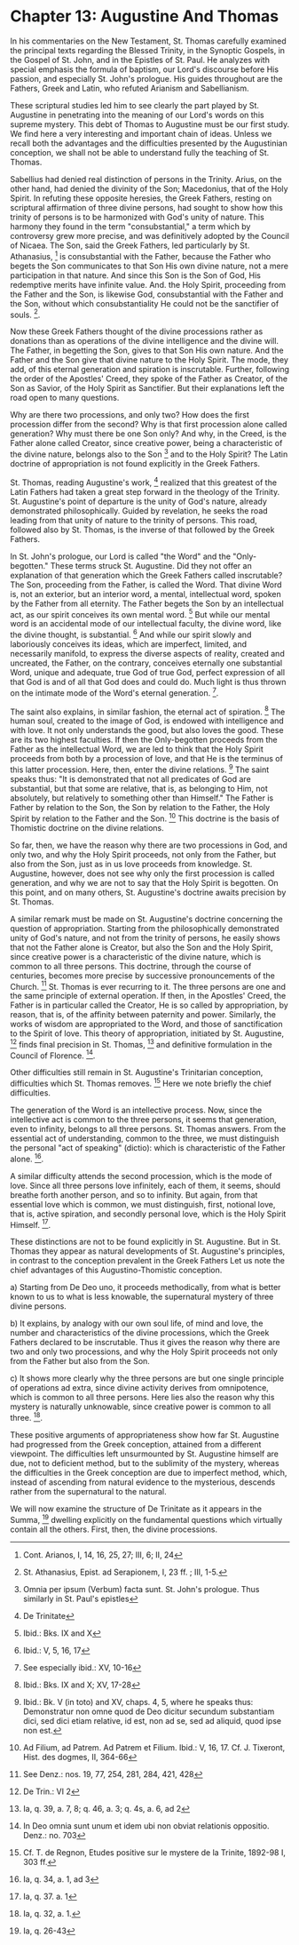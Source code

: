 # Chapter 13: Augustine And Thomas

In his commentaries on the New Testament, St. Thomas carefully examined the principal texts regarding the Blessed Trinity, in the Synoptic Gospels, in the Gospel of St. John, and in the Epistles of St. Paul. He analyzes with special emphasis the formula of baptism, our Lord's discourse before His passion, and especially St. John's prologue. His guides throughout are the Fathers, Greek and Latin, who refuted Arianism and Sabellianism.

These scriptural studies led him to see clearly the part played by St. Augustine in penetrating into the meaning of our Lord's words on this supreme mystery. This debt of Thomas to Augustine must be our first study. We find here a very interesting and important chain of ideas. Unless we recall both the advantages and the difficulties presented by the Augustinian conception, we shall not be able to understand fully the teaching of St. Thomas.

Sabellius had denied real distinction of persons in the Trinity. Arius, on the other hand, had denied the divinity of the Son; Macedonius, that of the Holy Spirit. In refuting these opposite heresies, the Greek Fathers, resting on scriptural affirmation of three divine persons, had sought to show how this trinity of persons is to be harmonized with God's unity of nature. This harmony they found in the term "consubstantial," a term which by controversy grew more precise, and was definitively adopted by the Council of Nicaea. The Son, said the Greek Fathers, led particularly by St. Athanasius, [^499] is consubstantial with the Father, because the Father who begets the Son communicates to that Son His own divine nature, not a mere participation in that nature. And since this Son is the Son of God, His redemptive merits have infinite value. And. the Holy Spirit, proceeding from the Father and the Son, is likewise God, consubstantial with the Father and the Son, without which consubstantiality He could not be the sanctifier of souls. [^500].

Now these Greek Fathers thought of the divine processions rather as donations than as operations of the divine intelligence and the divine will. The Father, in begetting the Son, gives to that Son His own nature. And the Father and the Son give that divine nature to the Holy Spirit. The mode, they add, of this eternal generation and spiration is inscrutable. Further, following the order of the Apostles' Creed, they spoke of the Father as Creator, of the Son as Savior, of the Holy Spirit as Sanctifier. But their explanations left the road open to many questions.

Why are there two processions, and only two? How does the first procession differ from the second? Why is that first procession alone called generation? Why must there be one Son only? And why, in the Creed, is the Father alone called Creator, since creative power, being a characteristic of the divine nature, belongs also to the Son [^501] and to the Holy Spirit? The Latin doctrine of appropriation is not found explicitly in the Greek Fathers.

St. Thomas, reading Augustine's work, [^502] realized that this greatest of the Latin Fathers had taken a great step forward in the theology of the Trinity. St. Augustine's point of departure is the unity of God's nature, already demonstrated philosophically. Guided by revelation, he seeks the road leading from that unity of nature to the trinity of persons. This road, followed also by St. Thomas, is the inverse of that followed by the Greek Fathers.

In St. John's prologue, our Lord is called "the Word" and the "Only-begotten." These terms struck St. Augustine. Did they not offer an explanation of that generation which the Greek Fathers called inscrutable? The Son, proceeding from the Father, is called the Word. That divine Word is, not an exterior, but an interior word, a mental, intellectual word, spoken by the Father from all eternity. The Father begets the Son by an intellectual act, as our spirit conceives its own mental word. [^503] But while our mental word is an accidental mode of our intellectual faculty, the divine word, like the divine thought, is substantial. [^504] And while our spirit slowly and laboriously conceives its ideas, which are imperfect, limited, and necessarily manifold, to express the diverse aspects of reality, created and uncreated, the Father, on the contrary, conceives eternally one substantial Word, unique and adequate, true God of true God, perfect expression of all that God is and of all that God does and could do. Much light is thus thrown on the intimate mode of the Word's eternal generation. [^505].

The saint also explains, in similar fashion, the eternal act of spiration. [^506] The human soul, created to the image of God, is endowed with intelligence and with love. It not only understands the good, but also loves the good. These are its two highest faculties. If then the Only-begotten proceeds from the Father as the intellectual Word, we are led to think that the Holy Spirit proceeds from both by a procession of love, and that He is the terminus of this latter procession. Here, then, enter the divine relations. [^507] The saint speaks thus: "It is demonstrated that not all predicates of God are substantial, but that some are relative, that is, as belonging to Him, not absolutely, but relatively to something other than Himself." The Father is Father by relation to the Son, the Son by relation to the Father, the Holy Spirit by relation to the Father and the Son. [^508] This doctrine is the basis of Thomistic doctrine on the divine relations.

So far, then, we have the reason why there are two processions in God, and only two, and why the Holy Spirit proceeds, not only from the Father, but also from the Son, just as in us love proceeds from knowledge. St. Augustine, however, does not see why only the first procession is called generation, and why we are not to say that the Holy Spirit is begotten. On this point, and on many others, St. Augustine's doctrine awaits precision by St. Thomas.

A similar remark must be made on St. Augustine's doctrine concerning the question of appropriation. Starting from the philosophically demonstrated unity of God's nature, and not from the trinity of persons, he easily shows that not the Father alone is Creator, but also the Son and the Holy Spirit, since creative power is a characteristic of the divine nature, which is common to all three persons. This doctrine, through the course of centuries, becomes more precise by successive pronouncements of the Church. [^509] St. Thomas is ever recurring to it. The three persons are one and the same principle of external operation. If then, in the Apostles' Creed, the Father is in particular called the Creator, He is so called by appropriation, by reason, that is, of the affinity between paternity and power. Similarly, the works of wisdom are appropriated to the Word, and those of sanctification to the Spirit of love. This theory of appropriation, initiated by St. Augustine, [^510] finds final precision in St. Thomas, [^511] and definitive formulation in the Council of Florence. [^512].

Other difficulties still remain in St. Augustine's Trinitarian conception, difficulties which St. Thomas removes. [^513] Here we note briefly the chief difficulties.

The generation of the Word is an intellective process. Now, since the intellective act is common to the three persons, it seems that generation, even to infinity, belongs to all three persons. St. Thomas answers. From the essential act of understanding, common to the three, we must distinguish the personal "act of speaking" (dictio): which is characteristic of the Father alone. [^514].

A similar difficulty attends the second procession, which is the mode of love. Since all three persons love infinitely, each of them, it seems, should breathe forth another person, and so to infinity. But again, from that essential love which is common, we must distinguish, first, notional love, that is, active spiration, and secondly personal love, which is the Holy Spirit Himself. [^515].

These distinctions are not to be found explicitly in St. Augustine. But in St. Thomas they appear as natural developments of St. Augustine's principles, in contrast to the conception prevalent in the Greek Fathers Let us note the chief advantages of this Augustino-Thomistic conception.

a) Starting from De Deo uno, it proceeds methodically, from what is better known to us to what is less knowable, the supernatural mystery of three divine persons.

b) It explains, by analogy with our own soul life, of mind and love, the number and characteristics of the divine processions, which the Greek Fathers declared to be inscrutable. Thus it gives the reason why there are two and only two processions, and why the Holy Spirit proceeds not only from the Father but also from the Son.

c) It shows more clearly why the three persons are but one single principle of operations ad extra, since divine activity derives from omnipotence, which is common to all three persons. Here lies also the reason why this mystery is naturally unknowable, since creative power is common to all three. [^516].

These positive arguments of appropriateness show how far St. Augustine had progressed from the Greek conception, attained from a different viewpoint. The difficulties left unsurmounted by St. Augustine himself are due, not to deficient method, but to the sublimity of the mystery, whereas the difficulties in the Greek conception are due to imperfect method, which, instead of ascending from natural evidence to the mysterious, descends rather from the supernatural to the natural.

We will now examine the structure of De Trinitate as it appears in the Summa, [^517] dwelling explicitly on the fundamental questions which virtually contain all the others. First, then, the divine processions.

[^499]: Cont. Arianos, I, 14, 16, 25, 27; III, 6; II, 24

[^500]: St. Athanasius, Epist. ad Serapionem, I, 23 ff. ; III, 1-5.

[^501]: Omnia per ipsum (Verbum) facta sunt. St. John's prologue. Thus similarly in St. Paul's epistles

[^502]: De Trinitate

[^503]: Ibid.: Bks. IX and X

[^504]: Ibid.: V, 5, 16, 17

[^505]: See especially ibid.: XV, 10-16

[^506]: Ibid.: Bks. IX and X; XV, 17-28

[^507]: Ibid.: Bk. V (in toto) and XV, chaps. 4, 5, where he speaks thus: Demonstratur non omne quod de Deo dicitur secundum substantiam dici, sed dici etiam relative, id est, non ad se, sed ad aliquid, quod ipse non est.

[^508]: Ad Filium, ad Patrem. Ad Patrem et Filium. Ibid.: V, 16, 17. Cf. J. Tixeront, Hist. des dogmes, II, 364-66

[^509]: See Denz.: nos. 19, 77, 254, 281, 284, 421, 428

[^510]: De Trin.: VI 2

[^511]: Ia, q. 39, a. 7, 8; q. 46, a. 3; q. 4s, a. 6, ad 2

[^512]: In Deo omnia sunt unum et idem ubi non obviat relationis oppositio. Denz.: no. 703

[^513]: Cf. T. de Regnon, Etudes positive sur le mystere de la Trinite, 1892-98 I, 303 ff.

[^514]: Ia, q. 34, a. 1, ad 3

[^515]: Ia, q. 37. a. 1

[^516]: Ia, q. 32, a. 1.

[^517]: Ia, q. 26-43
